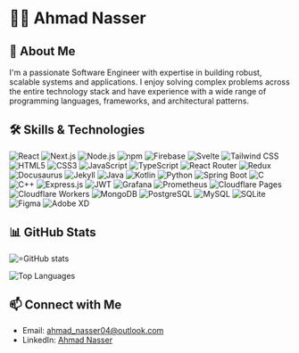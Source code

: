 # 👨‍💻 Ahmad Nasser

## 👋 About Me

I'm a passionate Software Engineer with expertise in building robust, scalable systems and applications. I enjoy solving complex problems across the entire technology stack and have experience with a wide range of programming languages, frameworks, and architectural patterns.

## 🛠️ Skills & Technologies

<div>
  <img src="https://img.shields.io/badge/-React-61DAFB?style=for-the-badge&logo=react&logoColor=black" alt="React" />
  <img src="https://img.shields.io/badge/-Next.js-000000?style=for-the-badge&logo=next.js&logoColor=white" alt="Next.js" />
  <img src="https://img.shields.io/badge/-Node.js-339933?style=for-the-badge&logo=node.js&logoColor=white" alt="Node.js" />
  <img src="https://img.shields.io/badge/-npm-CB3837?style=for-the-badge&logo=npm&logoColor=white" alt="npm" />
  <img src="https://img.shields.io/badge/-Firebase-FFCA28?style=for-the-badge&logo=firebase&logoColor=black" alt="Firebase" />
  <img src="https://img.shields.io/badge/-Svelte-FF3E00?style=for-the-badge&logo=svelte&logoColor=white" alt="Svelte" />
  <img src="https://img.shields.io/badge/-Tailwind%20CSS-38B2AC?style=for-the-badge&logo=tailwind-css&logoColor=white" alt="Tailwind CSS" />
  <img src="https://img.shields.io/badge/-HTML5-E34F26?style=for-the-badge&logo=html5&logoColor=white" alt="HTML5" />
  <img src="https://img.shields.io/badge/-CSS3-1572B6?style=for-the-badge&logo=css3&logoColor=white" alt="CSS3" />
  <img src="https://img.shields.io/badge/-JavaScript-F7DF1E?style=for-the-badge&logo=javascript&logoColor=black" alt="JavaScript" />
  <img src="https://img.shields.io/badge/-TypeScript-3178C6?style=for-the-badge&logo=typescript&logoColor=white" alt="TypeScript" />
  <img src="https://img.shields.io/badge/-React%20Router-CA4245?style=for-the-badge&logo=react-router&logoColor=white" alt="React Router" />
  <img src="https://img.shields.io/badge/-Redux-764ABC?style=for-the-badge&logo=redux&logoColor=white" alt="Redux" />
  <img src="https://img.shields.io/badge/-Docusaurus-2E8555?style=for-the-badge&logo=docusaurus&logoColor=white" alt="Docusaurus" />
  <img src="https://img.shields.io/badge/-Jekyll-CC0000?style=for-the-badge&logo=jekyll&logoColor=white" alt="Jekyll" />
  <img src="https://img.shields.io/badge/-Java-007396?style=for-the-badge&logo=java&logoColor=white" alt="Java" />
  <img src="https://img.shields.io/badge/-Kotlin-7F52FF?style=for-the-badge&logo=kotlin&logoColor=white" alt="Kotlin" />
  <img src="https://img.shields.io/badge/-Python-3776AB?style=for-the-badge&logo=python&logoColor=white" alt="Python" />
  <img src="https://img.shields.io/badge/-Spring%20Boot-6DB33F?style=for-the-badge&logo=spring-boot&logoColor=white" alt="Spring Boot" />
  <img src="https://img.shields.io/badge/-C-A8B9CC?style=for-the-badge&logo=c&logoColor=black" alt="C" />
  <img src="https://img.shields.io/badge/-C++-00599C?style=for-the-badge&logo=c%2B%2B&logoColor=white" alt="C++" />
  <img src="https://img.shields.io/badge/-Express.js-000000?style=for-the-badge&logo=express&logoColor=white" alt="Express.js" />
  <img src="https://img.shields.io/badge/-JWT-000000?style=for-the-badge&logo=json-web-tokens&logoColor=white" alt="JWT" />
  <img src="https://img.shields.io/badge/-Grafana-F46800?style=for-the-badge&logo=grafana&logoColor=white" alt="Grafana" />
  <img src="https://img.shields.io/badge/-Prometheus-E6522C?style=for-the-badge&logo=prometheus&logoColor=white" alt="Prometheus" />
  <img src="https://img.shields.io/badge/-Cloudflare%20Pages-F38020?style=for-the-badge&logo=cloudflare&logoColor=white" alt="Cloudflare Pages" />
  <img src="https://img.shields.io/badge/-Cloudflare%20Workers-F38020?style=for-the-badge&logo=cloudflare&logoColor=white" alt="Cloudflare Workers" />
  <img src="https://img.shields.io/badge/-MongoDB-47A248?style=for-the-badge&logo=mongodb&logoColor=white" alt="MongoDB" />
  <img src="https://img.shields.io/badge/-PostgreSQL-336791?style=for-the-badge&logo=postgresql&logoColor=white" alt="PostgreSQL" />
  <img src="https://img.shields.io/badge/-MySQL-4479A1?style=for-the-badge&logo=mysql&logoColor=white" alt="MySQL" />
  <img src="https://img.shields.io/badge/-SQLite-003B57?style=for-the-badge&logo=sqlite&logoColor=white" alt="SQLite" />
  <img src="https://img.shields.io/badge/-Figma-F24E1E?style=for-the-badge&logo=figma&logoColor=white" alt="Figma" />
  <img src="https://img.shields.io/badge/-Adobe%20XD-FF61F6?style=for-the-badge&logo=adobe-xd&logoColor=white" alt="Adobe XD" />
</div>

## 📊 GitHub Stats

![=GitHub stats](https://github-readme-stats.vercel.app/api?username=AhmadNasser04&show_icons=true&theme=radical)

![Top Languages](https://github-readme-stats.vercel.app/api/top-langs/?username=AhmadNasser04&layout=compact&theme=radical)

## 📫 Connect with Me

- Email: ahmad_nasser04@outlook.com
- LinkedIn: [Ahmad Nasser](https://www.linkedin.com/in/ahmad-nasser-034222223/)

<!---
AhmadNasser04/AhmadNasser04 is a ✨ special ✨ repository because its `README.md` (this file) appears on your GitHub profile.
You can click the Preview link to take a look at your changes.
--->
